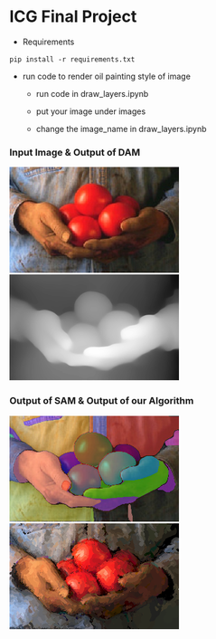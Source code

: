 # ICG Final Project



- Requirements

```
pip install -r requirements.txt
```

- run code to render oil painting style of image

   - run code in draw_layers.ipynb

   - put your image under images

   - change the image_name in draw_layers.ipynb

### Input Image & Output of DAM
![Input](./images/tomato.png) 
![DAM](depth_tomato.png) 

### Output of SAM & Output of our Algorithm
![SAM](sam_tomato.png)
![Render](canvas_tomato.png) 
